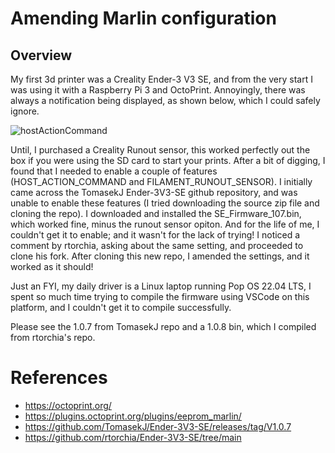 # Amending Marlin configuration

## Overview

My first 3d printer was a Creality Ender-3 V3 SE, and from the very start I was using it with a Raspberry Pi 3 and OctoPrint.
Annoyingly, there was always a notification being displayed, as shown below, which I could safely ignore.

![hostActionCommand](/Assets/hostActionCommand.png)

Until, I purchased a Creality Runout sensor, this worked perfectly out the box if you were using the SD card to start your prints.
After a bit of digging, I found that I needed to enable a couple of features (HOST_ACTION_COMMAND and FILAMENT_RUNOUT_SENSOR).
I initially came across the TomasekJ Ender-3V3-SE github repository, and was unable to enable these features (I tried downloading the source zip file and cloning the repo).
I downloaded and installed the SE_Firmware_107.bin, which worked fine, minus the runout sensor opiton. And for the life of me, I couldn't get it to enable; and it wasn't for the lack of trying!
I noticed a comment by rtorchia, asking about the same setting, and proceeded to clone his fork.
After cloning this new repo, I amended the settings, and it worked as it should!

Just an FYI, my daily driver is a Linux laptop running Pop OS 22.04 LTS, I spent so much time trying to compile the firmware using VSCode on this platform, and I couldn't get it to compile successfully.

Please see the 1.0.7 from TomasekJ repo and a 1.0.8 bin, which I compiled from rtorchia's repo.

# References

- https://octoprint.org/
- https://plugins.octoprint.org/plugins/eeprom_marlin/
- https://github.com/TomasekJ/Ender-3V3-SE/releases/tag/V1.0.7
- https://github.com/rtorchia/Ender-3V3-SE/tree/main

